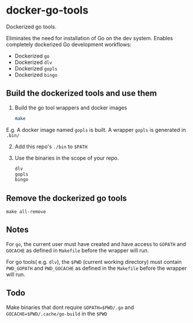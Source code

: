 # docker-go-tools

Dockerized go tools.

Eliminates the need for installation of Go on the dev system.
Enables completely dockerized Go development workflows:
  - Dockerized `go`
  - Dockerized `dlv`
  - Dockerized `gopls`
  - Dockerized `bingo`


## Build the dockerized tools and use them

1. Build the go tool wrappers and docker images

    ```sh
    make
    ```

  E.g. A docker image named `gopls` is built. A wrapper `gopls` is generated in `.bin/`

2. Add this repo's `./bin` to `$PATH`

3. Use the binaries in the scope of your repo.

    ```sh
    dlv
    gopls
    bingo
    ```
## Remove the dockerized go tools

`make all-remove`

## Notes

For `go`, the current user must have created and have access to `GOPATH` and `GOCACHE` as defined in `Makefile` before the wrapper will run.

For go tools( e.g. `dlv`), the `$PWD` (current working directory) must contain `PWD_GOPATH` and `PWD_GOCACHE` as defined in the `Makefile` before the wrapper will run.

## Todo

Make binaries that dont require `GOPATH=$PWD/.go` and `GOCACHE=$PWD/.cache/go-build` in the `$PWD`
